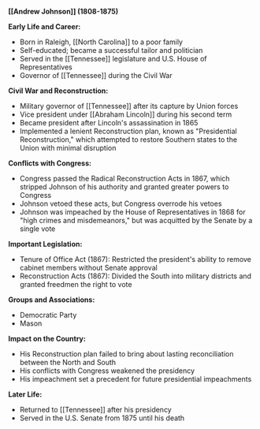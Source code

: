 **[[Andrew Johnson]] (1808-1875)**

**Early Life and Career:**

* Born in Raleigh, [[North Carolina]] to a poor family
* Self-educated; became a successful tailor and politician
* Served in the [[Tennessee]] legislature and U.S. House of Representatives
* Governor of [[Tennessee]] during the Civil War

**Civil War and Reconstruction:**

* Military governor of [[Tennessee]] after its capture by Union forces
* Vice president under [[Abraham Lincoln]] during his second term
* Became president after Lincoln's assassination in 1865
* Implemented a lenient Reconstruction plan, known as "Presidential Reconstruction," which attempted to restore Southern states to the Union with minimal disruption

**Conflicts with Congress:**

* Congress passed the Radical Reconstruction Acts in 1867, which stripped Johnson of his authority and granted greater powers to Congress
* Johnson vetoed these acts, but Congress overrode his vetoes
* Johnson was impeached by the House of Representatives in 1868 for "high crimes and misdemeanors," but was acquitted by the Senate by a single vote

**Important Legislation:**

* Tenure of Office Act (1867): Restricted the president's ability to remove cabinet members without Senate approval
* Reconstruction Acts (1867): Divided the South into military districts and granted freedmen the right to vote

**Groups and Associations:**

* Democratic Party
* Mason

**Impact on the Country:**

* His Reconstruction plan failed to bring about lasting reconciliation between the North and South
* His conflicts with Congress weakened the presidency
* His impeachment set a precedent for future presidential impeachments

**Later Life:**

* Returned to [[Tennessee]] after his presidency
* Served in the U.S. Senate from 1875 until his death